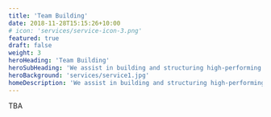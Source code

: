 ```yaml
---
title: 'Team Building'
date: 2018-11-28T15:15:26+10:00
# icon: 'services/service-icon-3.png'
featured: true
draft: false
weight: 3
heroHeading: 'Team Building'
heroSubHeading: 'We assist in building and structuring high-performing data and AI teams. Drawing from our extensive experience leading such teams, we help you recruit key talent, define roles, and establish effective workflows.'
heroBackground: 'services/service1.jpg'
homeDescription: 'We assist in building and structuring high-performing data and AI teams. Drawing from our extensive experience leading such teams, we help you recruit key talent, define roles, and establish effective workflows.'
---
```

TBA